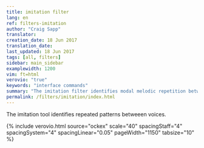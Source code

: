 ```yaml
---
title: imitation filter
lang: en
ref: filters-imitation
author: "Craig Sapp"
translator: 
creation_date: 18 Jun 2017
translation_date: 
last_updated: 18 Jun 2017
tags: [all, filters]
sidebar: main_sidebar
examplewidth: 1200
vim: ft=html
verovio: "true"
keywords: "interface commands"
summary: "The imitation filter identifies modal melodic repetition between voices."
permalink: /filters/imitation/index.html
---
```


The imitation tool identifies repeated patterns betweeen voices.


{% include verovio.html
	source="ockex"
	scale="40"
	spacingStaff="4"
	spacingSystem="4"
	spacingLinear="0.05"
	pageWidth="1150"
	tabsize="10"
%}
<script type="application/x-humdrum" id="ockex">!!!filter: imitation
**kern	**kern
*clefGv2	*clefG2
*M3/1	*M3/1
*met(O)	*met(O)
*MM320	*MM320
=125	=125
[0c	0c
=126	=126
0c]	1r
.	1g
=127	=127
1r	1a
1G	1b
=128	=128
1A	2.cc
.	4b
1B-	1g
=129	=129
2.c	1r
4B-	.
1G	1dd
=130	=130
1r	2b
.	2g
1d	1a
=131	=131
2B-	1g
2G	.
1A	1cc
=132	=132
1G	1dd
1c	1ee
=133	=133
1d	2dd
.	1b
1e	.
.	2g
=134	=134
*-	*-
</script>



